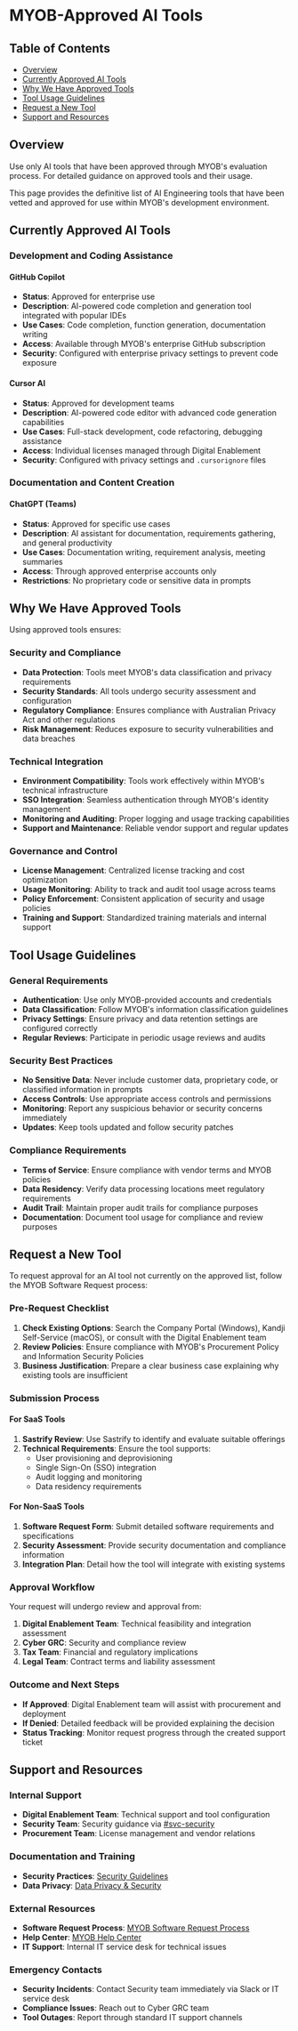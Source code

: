 # MYOB-Approved AI Tools

## Table of Contents
- [Overview](#overview)
- [Currently Approved AI Tools](#currently-approved-ai-tools)
- [Why We Have Approved Tools](#why-we-have-approved-tools)
- [Tool Usage Guidelines](#tool-usage-guidelines)
- [Request a New Tool](#request-a-new-tool)
- [Support and Resources](#support-and-resources)

## Overview

Use only AI tools that have been approved through MYOB's evaluation process. For detailed guidance on approved tools and their usage.

This page provides the definitive list of AI Engineering tools that have been vetted and approved for use within MYOB's development environment.

## Currently Approved AI Tools

### Development and Coding Assistance

#### GitHub Copilot
- **Status**: Approved for enterprise use
- **Description**: AI-powered code completion and generation tool integrated with popular IDEs
- **Use Cases**: Code completion, function generation, documentation writing
- **Access**: Available through MYOB's enterprise GitHub subscription
- **Security**: Configured with enterprise privacy settings to prevent code exposure

#### Cursor AI
- **Status**: Approved for development teams
- **Description**: AI-powered code editor with advanced code generation capabilities
- **Use Cases**: Full-stack development, code refactoring, debugging assistance
- **Access**: Individual licenses managed through Digital Enablement
- **Security**: Configured with privacy settings and `.cursorignore` files

### Documentation and Content Creation

#### ChatGPT (Teams)
- **Status**: Approved for specific use cases
- **Description**: AI assistant for documentation, requirements gathering, and general productivity
- **Use Cases**: Documentation writing, requirement analysis, meeting summaries
- **Access**: Through approved enterprise accounts only
- **Restrictions**: No proprietary code or sensitive data in prompts


## Why We Have Approved Tools

Using approved tools ensures:

### Security and Compliance
- **Data Protection**: Tools meet MYOB's data classification and privacy requirements
- **Security Standards**: All tools undergo security assessment and configuration
- **Regulatory Compliance**: Ensures compliance with Australian Privacy Act and other regulations
- **Risk Management**: Reduces exposure to security vulnerabilities and data breaches

### Technical Integration
- **Environment Compatibility**: Tools work effectively within MYOB's technical infrastructure
- **SSO Integration**: Seamless authentication through MYOB's identity management
- **Monitoring and Auditing**: Proper logging and usage tracking capabilities
- **Support and Maintenance**: Reliable vendor support and regular updates

### Governance and Control
- **License Management**: Centralized license tracking and cost optimization
- **Usage Monitoring**: Ability to track and audit tool usage across teams
- **Policy Enforcement**: Consistent application of security and usage policies
- **Training and Support**: Standardized training materials and internal support

## Tool Usage Guidelines

### General Requirements
- **Authentication**: Use only MYOB-provided accounts and credentials
- **Data Classification**: Follow MYOB's information classification guidelines
- **Privacy Settings**: Ensure privacy and data retention settings are configured correctly
- **Regular Reviews**: Participate in periodic usage reviews and audits

### Security Best Practices
- **No Sensitive Data**: Never include customer data, proprietary code, or classified information in prompts
- **Access Controls**: Use appropriate access controls and permissions
- **Monitoring**: Report any suspicious behavior or security concerns immediately
- **Updates**: Keep tools updated and follow security patches

### Compliance Requirements
- **Terms of Service**: Ensure compliance with vendor terms and MYOB policies
- **Data Residency**: Verify data processing locations meet regulatory requirements
- **Audit Trail**: Maintain proper audit trails for compliance purposes
- **Documentation**: Document tool usage for compliance and review purposes

## Request a New Tool

To request approval for an AI tool not currently on the approved list, follow the MYOB Software Request process:

### Pre-Request Checklist
1. **Check Existing Options**: Search the Company Portal (Windows), Kandji Self-Service (macOS), or consult with the Digital Enablement team
2. **Review Policies**: Ensure compliance with MYOB's Procurement Policy and Information Security Policies
3. **Business Justification**: Prepare a clear business case explaining why existing tools are insufficient

### Submission Process

#### For SaaS Tools
1. **Sastrify Review**: Use Sastrify to identify and evaluate suitable offerings
2. **Technical Requirements**: Ensure the tool supports:
   - User provisioning and deprovisioning
   - Single Sign-On (SSO) integration
   - Audit logging and monitoring
   - Data residency requirements

#### For Non-SaaS Tools
1. **Software Request Form**: Submit detailed software requirements and specifications
2. **Security Assessment**: Provide security documentation and compliance information
3. **Integration Plan**: Detail how the tool will integrate with existing systems

### Approval Workflow

Your request will undergo review and approval from:

1. **Digital Enablement Team**: Technical feasibility and integration assessment
2. **Cyber GRC**: Security and compliance review
3. **Tax Team**: Financial and regulatory implications
4. **Legal Team**: Contract terms and liability assessment

### Outcome and Next Steps

- **If Approved**: Digital Enablement team will assist with procurement and deployment
- **If Denied**: Detailed feedback will be provided explaining the decision
- **Status Tracking**: Monitor request progress through the created support ticket

## Support and Resources

### Internal Support
- **Digital Enablement Team**: Technical support and tool configuration
- **Security Team**: Security guidance via [#svc-security](https://myob.slack.com/messages/CANT8SKFY)
- **Procurement Team**: License management and vendor relations

### Documentation and Training
- **Security Practices**: [Security Guidelines](../responsible-practices/security.md)
- **Data Privacy**: [Data Privacy & Security](../responsible-practices/data-privacy-security.md)

### External Resources
- **Software Request Process**: [MYOB Software Request Process](https://helpme.myob.com/hc/en-us/articles/19311597884825-MYOB-Software-Request-Process)
- **Help Center**: [MYOB Help Center](https://helpme.myob.com/)
- **IT Support**: Internal IT service desk for technical issues

### Emergency Contacts
- **Security Incidents**: Contact Security team immediately via Slack or IT service desk
- **Compliance Issues**: Reach out to Cyber GRC team
- **Tool Outages**: Report through standard IT support channels